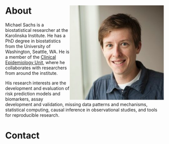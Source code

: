 
<!-- README.md is generated from README.Rmd. Please edit that file -->

# About <img src="logo.png" align="right" />

Michael Sachs is a biostatistical researcher at the Karolinska
Institute. He has a PhD degree in biostatistics from the University of
Washington, Seattle, WA. He is a member of the [Clinical Epidemiology
Unit](//ki.se/en/meds/clinical-epidemiology-unit), where he collaborates
with researchers from around the institute.

His research interests are the development and evaluation of risk
prediction models and biomarkers, assay development and validation,
missing data patterns and mechanisms, statistical computing, causal
inference in observational studies, and tools for reproducible
research.

# Contact

[<!--html_preserve--><i class="fab  fa-github fa-5x "></i><!--/html_preserve-->](https://github.com/sachsmc)
[<!--html_preserve--><i class="fas  fa-envelope fa-5x "></i><!--/html_preserve-->](mailto:michael.sachs@ki.se)

